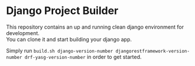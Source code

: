 # Django Project Builder  

This repository contains an up and running clean django environment for development.  
You can clone it and start building your django app.

Simply run ```build.sh django-version-number djangorestframework-version-number drf-yasg-version-number``` in order to get started.
